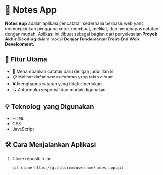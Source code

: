 # 📝 Notes App

**Notes App** adalah aplikasi pencatatan sederhana berbasis web yang memungkinkan pengguna untuk membuat, melihat, dan menghapus catatan dengan mudah. Aplikasi ini dibuat sebagai bagian dari penyelesaian **Proyek Akhir Dicoding** dalam modul **Belajar Fundamental Front-End Web Development**.

## 🚀 Fitur Utama

- 📄 Menambahkan catatan baru dengan judul dan isi
- 📋 Melihat daftar semua catatan yang telah dibuat
- ❌ Menghapus catatan yang tidak diperlukan
- 🔍 Antarmuka responsif dan mudah digunakan

## 💡 Teknologi yang Digunakan

- HTML
- CSS
- JavaScript

## 🛠️ Cara Menjalankan Aplikasi

1. Clone repositori ini:
   ```bash
   git clone https://github.com/username/notes-app.git
